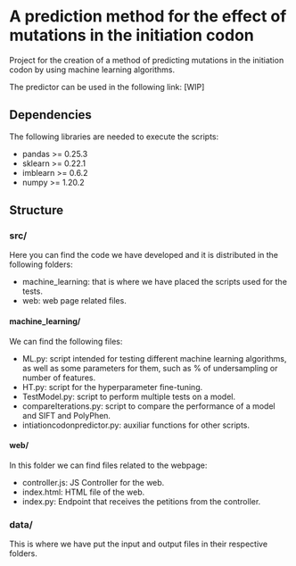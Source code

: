 # A prediction method for the effect of mutations in the initiation codon
Project for the creation of a method of predicting mutations in the initiation codon by using machine learning algorithms.

The predictor can be used in the following link: [WIP]

## Dependencies
The following libraries are needed to execute the scripts:
- pandas >= 0.25.3
- sklearn >= 0.22.1
- imblearn >= 0.6.2
- numpy >= 1.20.2

## Structure
### src/
Here you can find the code we have developed and it is distributed in the following folders:
- machine_learning: that is where we have placed the scripts used for the tests.
- web: web page related files.

#### machine_learning/
We can find the following files:
- ML.py: script intended for testing different machine learning algorithms, as well as some parameters for them, such as % of undersampling or number of features.
- HT.py: script for the hyperparameter fine-tuning.
- TestModel.py: script to perform multiple tests on a model.
- compareIterations.py: script to compare the performance of a model and SIFT and PolyPhen.
- intiationcodonpredictor.py: auxiliar functions for other scripts.

#### web/
In this folder we can find files related to the webpage:
- controller.js: JS Controller for the web.
- index.html: HTML file of the web.
- index.py: Endpoint that receives the petitions from the controller.

### data/
This is where we have put the input and output files in their respective folders. 
